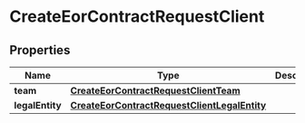

# CreateEorContractRequestClient


## Properties

| Name | Type | Description | Notes |
|------------ | ------------- | ------------- | -------------|
|**team** | [**CreateEorContractRequestClientTeam**](CreateEorContractRequestClientTeam.md) |  |  |
|**legalEntity** | [**CreateEorContractRequestClientLegalEntity**](CreateEorContractRequestClientLegalEntity.md) |  |  [optional] |



